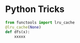 # Python Tricks

```python
from functools import lru_cache
@lru_cache(None)
def dfs(x):
    xxxxx
```
